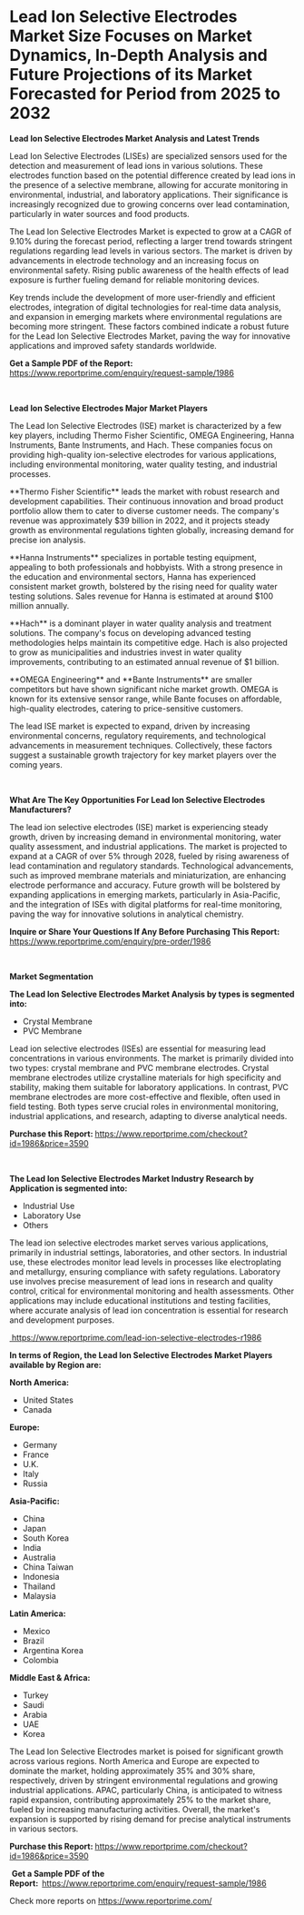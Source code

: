 <p><h1>Lead Ion Selective Electrodes Market Size Focuses on Market Dynamics, In-Depth Analysis and Future Projections of its Market Forecasted for Period from 2025 to 2032</h1></p><p><strong>Lead Ion Selective Electrodes Market Analysis and Latest Trends</strong></p>
<p><p>Lead Ion Selective Electrodes (LISEs) are specialized sensors used for the detection and measurement of lead ions in various solutions. These electrodes function based on the potential difference created by lead ions in the presence of a selective membrane, allowing for accurate monitoring in environmental, industrial, and laboratory applications. Their significance is increasingly recognized due to growing concerns over lead contamination, particularly in water sources and food products.</p><p>The Lead Ion Selective Electrodes Market is expected to grow at a CAGR of 9.10% during the forecast period, reflecting a larger trend towards stringent regulations regarding lead levels in various sectors. The market is driven by advancements in electrode technology and an increasing focus on environmental safety. Rising public awareness of the health effects of lead exposure is further fueling demand for reliable monitoring devices. </p><p>Key trends include the development of more user-friendly and efficient electrodes, integration of digital technologies for real-time data analysis, and expansion in emerging markets where environmental regulations are becoming more stringent. These factors combined indicate a robust future for the Lead Ion Selective Electrodes Market, paving the way for innovative applications and improved safety standards worldwide.</p></p>
<p><strong>Get a Sample PDF of the Report:&nbsp;</strong> <a href="https://www.reportprime.com/enquiry/request-sample/1986?utm_campaign=2822&utm_medium=2&utm_source=Github&utm_content=ia&utm_term=18032025&utm_id=lead-ion-selective-electrodes">https://www.reportprime.com/enquiry/request-sample/1986</a></p>
<p>&nbsp;</p>
<p><strong>Lead Ion Selective Electrodes Major Market Players</strong></p>
<p><p>The Lead Ion Selective Electrodes (ISE) market is characterized by a few key players, including Thermo Fisher Scientific, OMEGA Engineering, Hanna Instruments, Bante Instruments, and Hach. These companies focus on providing high-quality ion-selective electrodes for various applications, including environmental monitoring, water quality testing, and industrial processes.</p><p>**Thermo Fisher Scientific** leads the market with robust research and development capabilities. Their continuous innovation and broad product portfolio allow them to cater to diverse customer needs. The company's revenue was approximately $39 billion in 2022, and it projects steady growth as environmental regulations tighten globally, increasing demand for precise ion analysis.</p><p>**Hanna Instruments** specializes in portable testing equipment, appealing to both professionals and hobbyists. With a strong presence in the education and environmental sectors, Hanna has experienced consistent market growth, bolstered by the rising need for quality water testing solutions. Sales revenue for Hanna is estimated at around $100 million annually.</p><p>**Hach** is a dominant player in water quality analysis and treatment solutions. The company's focus on developing advanced testing methodologies helps maintain its competitive edge. Hach is also projected to grow as municipalities and industries invest in water quality improvements, contributing to an estimated annual revenue of $1 billion.</p><p>**OMEGA Engineering** and **Bante Instruments** are smaller competitors but have shown significant niche market growth. OMEGA is known for its extensive sensor range, while Bante focuses on affordable, high-quality electrodes, catering to price-sensitive customers.</p><p>The lead ISE market is expected to expand, driven by increasing environmental concerns, regulatory requirements, and technological advancements in measurement techniques. Collectively, these factors suggest a sustainable growth trajectory for key market players over the coming years.</p></p>
<p>&nbsp;</p>
<p><strong>What Are The Key Opportunities For Lead Ion Selective Electrodes Manufacturers?</strong></p>
<p><p>The lead ion selective electrodes (ISE) market is experiencing steady growth, driven by increasing demand in environmental monitoring, water quality assessment, and industrial applications. The market is projected to expand at a CAGR of over 5% through 2028, fueled by rising awareness of lead contamination and regulatory standards. Technological advancements, such as improved membrane materials and miniaturization, are enhancing electrode performance and accuracy. Future growth will be bolstered by expanding applications in emerging markets, particularly in Asia-Pacific, and the integration of ISEs with digital platforms for real-time monitoring, paving the way for innovative solutions in analytical chemistry.</p></p>
<p><strong>Inquire or Share Your Questions If Any Before Purchasing This Report:</strong> <a href="https://www.reportprime.com/enquiry/pre-order/1986?utm_campaign=2822&utm_medium=2&utm_source=Github&utm_content=ia&utm_term=18032025&utm_id=lead-ion-selective-electrodes">https://www.reportprime.com/enquiry/pre-order/1986</a></p>
<p>&nbsp;</p>
<p><strong>Market Segmentation</strong></p>
<p><strong>The Lead Ion Selective Electrodes Market Analysis by types is segmented into:</strong></p>
<p><ul><li>Crystal Membrane</li><li>PVC Membrane</li></ul></p>
<p><p>Lead ion selective electrodes (ISEs) are essential for measuring lead concentrations in various environments. The market is primarily divided into two types: crystal membrane and PVC membrane electrodes. Crystal membrane electrodes utilize crystalline materials for high specificity and stability, making them suitable for laboratory applications. In contrast, PVC membrane electrodes are more cost-effective and flexible, often used in field testing. Both types serve crucial roles in environmental monitoring, industrial applications, and research, adapting to diverse analytical needs.</p></p>
<p><strong>Purchase this Report:&nbsp;</strong><a href="https://www.reportprime.com/checkout?id=1986&price=3590&utm_campaign=2822&utm_medium=2&utm_source=Github&utm_content=ia&utm_term=18032025&utm_id=lead-ion-selective-electrodes">https://www.reportprime.com/checkout?id=1986&price=3590</a></p>
<p>&nbsp;</p>
<p><strong>The Lead Ion Selective Electrodes Market Industry Research by Application is segmented into:</strong></p>
<p><ul><li>Industrial Use</li><li>Laboratory Use</li><li>Others</li></ul></p>
<p><p>The lead ion selective electrodes market serves various applications, primarily in industrial settings, laboratories, and other sectors. In industrial use, these electrodes monitor lead levels in processes like electroplating and metallurgy, ensuring compliance with safety regulations. Laboratory use involves precise measurement of lead ions in research and quality control, critical for environmental monitoring and health assessments. Other applications may include educational institutions and testing facilities, where accurate analysis of lead ion concentration is essential for research and development purposes.</p></p>
<p><a href="https://www.reportprime.com/lead-ion-selective-electrodes-r1986?utm_campaign=2822&utm_medium=2&utm_source=Github&utm_content=ia&utm_term=18032025&utm_id=lead-ion-selective-electrodes">&nbsp;https://www.reportprime.com/lead-ion-selective-electrodes-r1986</a></p>
<p><strong>In terms of Region, the Lead Ion Selective Electrodes Market Players available by Region are:</strong></p>
<p>
    <p> <strong> North America: </strong>
        <ul>
            <li>United States</li>
            <li>Canada</li>
        </ul>
        </p> 
    <p> <strong> Europe: </strong>
        <ul>
            <li>Germany</li>
            <li>France</li>
            <li>U.K.</li>
            <li>Italy</li>
            <li>Russia</li>
        </ul>
        </p> 
    <p> <strong> Asia-Pacific: </strong>
        <ul>
            <li>China</li>
            <li>Japan</li>
            <li>South Korea</li>
            <li>India</li>
            <li>Australia</li>
            <li>China Taiwan</li>
            <li>Indonesia</li>
            <li>Thailand</li>
            <li>Malaysia</li>
        </ul>
        </p> 
    <p> <strong> Latin America: </strong>
        <ul>
            <li>Mexico</li>
            <li>Brazil</li>
            <li>Argentina Korea</li>
            <li>Colombia</li>
        </ul>
        </p> 
    <p> <strong> Middle East & Africa: </strong>
        <ul>
            <li>Turkey</li>
            <li>Saudi</li>
            <li>Arabia</li>
            <li>UAE</li>
            <li>Korea</li>
        </ul>
    </p>
    </p>
<p><p>The Lead Ion Selective Electrodes market is poised for significant growth across various regions. North America and Europe are expected to dominate the market, holding approximately 35% and 30% share, respectively, driven by stringent environmental regulations and growing industrial applications. APAC, particularly China, is anticipated to witness rapid expansion, contributing approximately 25% to the market share, fueled by increasing manufacturing activities. Overall, the market's expansion is supported by rising demand for precise analytical instruments in various sectors.</p></p>
<p><strong>Purchase this Report: </strong><a href="https://www.reportprime.com/checkout?id=1986&price=3590&utm_campaign=2822&utm_medium=2&utm_source=Github&utm_content=ia&utm_term=18032025&utm_id=lead-ion-selective-electrodes">https://www.reportprime.com/checkout?id=1986&price=3590</a></p>
<p>&nbsp;<strong>Get a Sample PDF of the Report:&nbsp;&nbsp;</strong><a href="https://www.reportprime.com/enquiry/request-sample/1986?utm_campaign=2822&utm_medium=2&utm_source=Github&utm_content=ia&utm_term=18032025&utm_id=lead-ion-selective-electrodes">https://www.reportprime.com/enquiry/request-sample/1986</a></p>
<p><strong></strong></p>
<p>Check more reports on <a href="https://www.reportprime.com/?utm_campaign=2822&utm_medium=2&utm_source=Github&utm_content=ia&utm_term=18032025&utm_id=lead-ion-selective-electrodes">https://www.reportprime.com/</a></p>